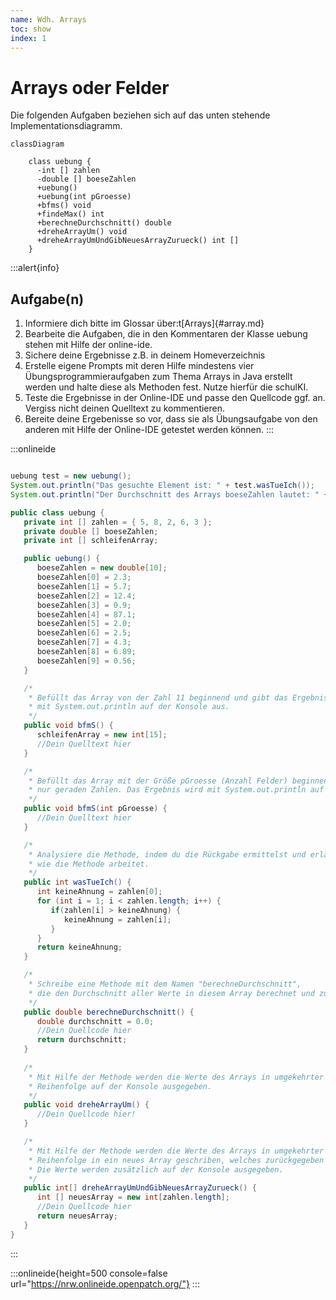 ```yaml
---
name: Wdh. Arrays
toc: show
index: 1
---
```


# Arrays oder Felder

Die folgenden Aufgaben beziehen sich auf das unten stehende Implementationsdiagramm.

```mermaid
classDiagram

    class uebung {
      -int [] zahlen
      -double [] boeseZahlen
      +uebung()
      +uebung(int pGroesse)
      +bfms() void
      +findeMax() int
      +berechneDurchschnitt() double
      +dreheArrayUm() void
      +dreheArrayUmUndGibNeuesArrayZurueck() int [] 
    }
```

:::alert{info}
## Aufgabe(n)
1. Informiere dich bitte im Glossar über:t[Arrays]{#array.md}
2. Bearbeite die Aufgaben, die in den Kommentaren der Klasse uebung stehen mit Hilfe der online-ide.
3. Sichere deine Ergebnisse z.B. in deinem Homeverzeichnis
4. Erstelle eigene Prompts mit deren Hilfe mindestens vier Übungsprogrammieraufgaben zum Thema Arrays in Java erstellt werden und halte diese als Methoden fest. Nutze hierfür die schulKI.
5. Teste die Ergebnisse in der Online-IDE und passe den Quellcode ggf. an. Vergiss nicht deinen Quelltext zu kommentieren.
6. Bereite deine Ergebenisse so vor, dass sie als Übungsaufgabe von den anderen mit Hilfe der Online-IDE getestet werden können.
:::

:::onlineide

```java 

uebung test = new uebung();
System.out.println("Das gesuchte Element ist: " + test.wasTueIch());
System.out.println("Der Durchschnitt des Arrays boeseZahlen lautet: " + test.berechneDurchschnitt());

public class uebung {
   private int [] zahlen = { 5, 8, 2, 6, 3 };
   private double [] boeseZahlen;
   private int [] schleifenArray;

   public uebung() {
      boeseZahlen = new double[10];
      boeseZahlen[0] = 2.3;
      boeseZahlen[1] = 5.7;
      boeseZahlen[2] = 12.4;
      boeseZahlen[3] = 0.9;
      boeseZahlen[4] = 87.1;
      boeseZahlen[5] = 2.0;
      boeseZahlen[6] = 2.5;
      boeseZahlen[7] = 4.3;
      boeseZahlen[8] = 6.89;
      boeseZahlen[9] = 0.56;
   }

   /*
    * Befüllt das Array von der Zahl 11 beginnend und gibt das Ergebnis
    * mit System.out.println auf der Konsole aus.
    */
   public void bfmS() {
      schleifenArray = new int[15]; 
      //Dein Quelltext hier
   }

   /*
    * Befüllt das Array mit der Größe pGroesse (Anzahl Felder) beginnend bei 2 und
    * nur geraden Zahlen. Das Ergebnis wird mit System.out.println auf der Konsole aus.
    */
   public void bfmS(int pGroesse) {
      //Dein Quelltext hier
   }

   /*
    * Analysiere die Methode, indem du die Rückgabe ermittelst und erläuterst
    * wie die Methode arbeitet.
    */
   public int wasTueIch() {
      int keineAhnung = zahlen[0];
      for (int i = 1; i < zahlen.length; i++) {
         if(zahlen[i] > keineAhnung) {
            keineAhnung = zahlen[i];
         }
      }
      return keineAhnung;
   }

   /*
    * Schreibe eine Methode mit dem Namen "berechneDurchschnitt", 
    * die den Durchschnitt aller Werte in diesem Array berechnet und zurückgibt.
    */
   public double berechneDurchschnitt() {
      double durchschnitt = 0.0;
      //Dein Quellcode hier
      return durchschnitt;
   }
   
   /*
    * Mit Hilfe der Methode werden die Werte des Arrays in umgekehrter
    * Reihenfolge auf der Konsole ausgegeben.
    */
   public void dreheArrayUm() {
      //Dein Quellcode hier!
   } 

   /*
    * Mit Hilfe der Methode werden die Werte des Arrays in umgekehrter
    * Reihenfolge in ein neues Array geschriben, welches zurückgegeben wird.
    * Die Werte werden zusätzlich auf der Konsole ausgegeben.
    */
   public int[] dreheArrayUmUndGibNeuesArrayZurueck() {
      int [] neuesArray = new int[zahlen.length];
      //Dein Quellcode hier
      return neuesArray;
   } 
}
```
:::

:::onlineide{height=500 console=false url="https://nrw.onlineide.openpatch.org/"}
:::